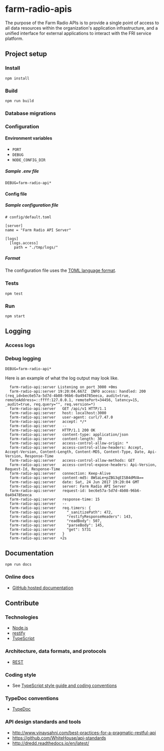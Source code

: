 # farm-radio-apis

The purpose of the Farm Radio APIs is to provide a single point of access to 
all data resources within the organization's application infrastructure, and 
a unified interface for external applications to interact with the FRI service 
platform.

## Project setup

### Install

```
npm install
```

### Build

```
npm run build
```

### Database migrations

### Configuration

#### Environment variables

* `PORT`
* `DEBUG`
* `NODE_CONFIG_DIR`

##### Sample .env file

```
DEBUG=farm-radio-api*
```

#### Config file

##### Sample configuration file

```
# config/default.toml

[server]
name = "Farm Radio API Server"

[logs]
  [logs.access]
    path = "./tmp/logs/"
```

##### Format

The configuration file uses the [TOML language format](https://github.com/toml-lang/toml).

### Tests

```
npm test
```

### Run

```
npm start
```

## Logging

### Access logs

### Debug logging

```
DEBUG=farm-radio-api*
```

Here is an example of what the log output may look like.

```
  farm-radio-api:server Listening on port 3000 +0ms
  farm-radio-api:server 19:20:04.667Z  INFO access: handled: 200 (req_id=bec6e57a-5d7d-4b08-96b6-0a494785eeca, audit=true, remoteAddress=::ffff:127.0.0.1, remotePort=34456, latency=15, _audit=true, req.query="", req.version=*)
  farm-radio-api:server   GET /api/v1 HTTP/1.1
  farm-radio-api:server   host: localhost:3000
  farm-radio-api:server   user-agent: curl/7.47.0
  farm-radio-api:server   accept: */*
  farm-radio-api:server   --
  farm-radio-api:server   HTTP/1.1 200 OK
  farm-radio-api:server   content-type: application/json
  farm-radio-api:server   content-length: 30
  farm-radio-api:server   access-control-allow-origin: *
  farm-radio-api:server   access-control-allow-headers: Accept, Accept-Version, Content-Length, Content-MD5, Content-Type, Date, Api-Version, Response-Time
  farm-radio-api:server   access-control-allow-methods: GET
  farm-radio-api:server   access-control-expose-headers: Api-Version, Request-Id, Response-Time
  farm-radio-api:server   connection: Keep-Alive
  farm-radio-api:server   content-md5: 8WSaLe+pZBG3qEISB4dMVA==
  farm-radio-api:server   date: Sat, 24 Jun 2017 19:20:04 GMT
  farm-radio-api:server   server: Farm Radio API Server
  farm-radio-api:server   request-id: bec6e57a-5d7d-4b08-96b6-0a494785eeca
  farm-radio-api:server   response-time: 15
  farm-radio-api:server   --
  farm-radio-api:server   req.timers: {
  farm-radio-api:server     "_sanitizePath": 472,
  farm-radio-api:server     "restifyResponseHeaders": 143,
  farm-radio-api:server     "readBody": 507,
  farm-radio-api:server     "parseBody": 145,
  farm-radio-api:server     "get": 5731
  farm-radio-api:server   }
  farm-radio-api:server  +2s
```

## Documentation

```
npm run docs
```

### Online docs

* [GitHub hosted documentation](https://farmradiohangar.github.io/uliza-core-apis/server/docs/index.html)

## Contribute

### Technologies

* [Node.js](https://nodejs.org/)
* [restify](http://restify.com/)
* [TypeScript](http://www.typescriptlang.org/)

### Architecture, data formats, and protocols

* [REST](https://en.wikipedia.org/wiki/Representational_state_transfer)

### Coding style 

* See [TypeScript style guide and coding conventions](https://github.com/basarat/typescript-book/blob/master/docs/styleguide/styleguide.md#typescript-styleguide-and-coding-conventions)

### TypeDoc conventions

* [TypeDoc](http://typedoc.org/)

### API design standards and tools 

* http://www.vinaysahni.com/best-practices-for-a-pragmatic-restful-api
* https://github.com/WhiteHouse/api-standards
* http://dredd.readthedocs.io/en/latest/
